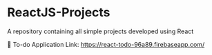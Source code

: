 # ReactJS-Projects
A repository containing all simple projects developed using React

:speech_balloon: To-do Application
Link: https://react-todo-96a89.firebaseapp.com/


